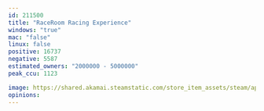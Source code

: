 ```yaml
---
id: 211500
title: "RaceRoom Racing Experience"
windows: "true"
mac: "false"
linux: false
positive: 16737
negative: 5587
estimated_owners: "2000000 - 5000000"
peak_ccu: 1123

image: https://shared.akamai.steamstatic.com/store_item_assets/steam/apps/211500/header.jpg?t=1729077848
opinions:
---
```

